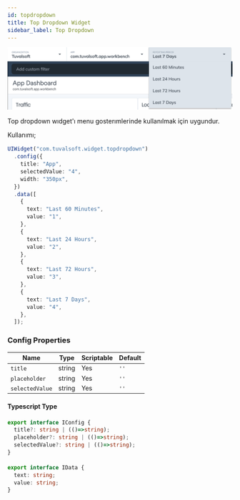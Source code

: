 ```yaml
---
id: topdropdown
title: Top Dropdown Widget
sidebar_label: Top Dropdown
---
```


![dsd](./images/topdropdown-01.png)

Top dropdown wıdget'ı menu gosterımlerinde kullanılmak için uygundur.

Kullanımı;

```ts
UIWidget("com.tuvalsoft.widget.topdropdown")
  .config({
    title: "App",
    selectedValue: "4",
    width: "350px",
  })
  .data([
    {
      text: "Last 60 Minutes",
      value: "1",
    },
    {
      text: "Last 24 Hours",
      value: "2",
    },
    {
      text: "Last 72 Hours",
      value: "3",
    },
    {
      text: "Last 7 Days",
      value: "4",
    },
  ]);
```

### Config Properties

| Name            | Type   | Scriptable | Default |
| --------------- | ------ | ---------- | ------- |
| `title`         | string | Yes        | `''`    |
| `placeholder`   | string | Yes        | `''`    |
| `selectedValue` | string | Yes        | `''`    |


#### Typescript Type

```ts
export interface IConfig {
  title?: string | (()=>string);
  placeholder?: string | (()=>string);
  selectedValue?: string | (()=>string);
}

export interface IData {
  text: string;
  value: string;
}

```